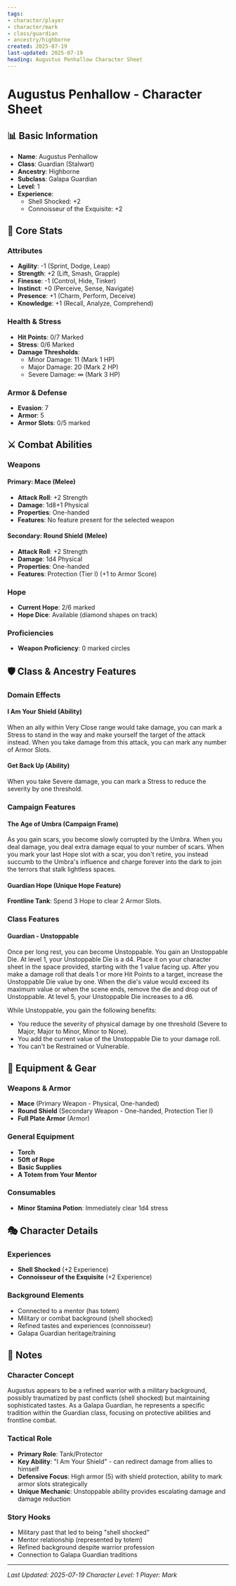 ```yaml
---
tags:
- character/player
- character/mark
- class/guardian
- ancestry/highborne
created: 2025-07-19
last-updated: 2025-07-19
heading: Augustus Penhallow Character Sheet
---
```


# Augustus Penhallow - Character Sheet

## 📊 Basic Information
- **Name**: Augustus Penhallow
- **Class**: Guardian (Stalwart)
- **Ancestry**: Highborne
- **Subclass**: Galapa Guardian
- **Level**: 1
- **Experience**: 
  - Shell Shocked: +2
  - Connoisseur of the Exquisite: +2

## 🎯 Core Stats

### Attributes
- **Agility**: -1 (Sprint, Dodge, Leap)
- **Strength**: +2 (Lift, Smash, Grapple)
- **Finesse**: -1 (Control, Hide, Tinker)
- **Instinct**: +0 (Perceive, Sense, Navigate)
- **Presence**: +1 (Charm, Perform, Deceive)
- **Knowledge**: +1 (Recall, Analyze, Comprehend)

### Health & Stress
- **Hit Points**: 0/7 Marked
- **Stress**: 0/6 Marked
- **Damage Thresholds**:
  - Minor Damage: 11 (Mark 1 HP)
  - Major Damage: 20 (Mark 2 HP)
  - Severe Damage: ∞ (Mark 3 HP)

### Armor & Defense
- **Evasion**: 7
- **Armor**: 5
- **Armor Slots**: 0/5 marked

## ⚔️ Combat Abilities

### Weapons
#### Primary: Mace (Melee)
- **Attack Roll**: +2 Strength
- **Damage**: 1d8+1 Physical
- **Properties**: One-handed
- **Features**: No feature present for the selected weapon

#### Secondary: Round Shield (Melee)
- **Attack Roll**: +2 Strength  
- **Damage**: 1d4 Physical
- **Properties**: One-handed
- **Features**: Protection (Tier I) (+1 to Armor Score)

### Hope
- **Current Hope**: 2/6 marked
- **Hope Dice**: Available (diamond shapes on track)

### Proficiencies
- **Weapon Proficiency**: 0 marked circles

## 🛡️ Class & Ancestry Features

### Domain Effects
#### I Am Your Shield (Ability)
When an ally within Very Close range would take damage, you can mark a Stress to stand in the way and make yourself the target of the attack instead. When you take damage from this attack, you can mark any number of Armor Slots.

#### Get Back Up (Ability)
When you take Severe damage, you can mark a Stress to reduce the severity by one threshold.

### Campaign Features
#### The Age of Umbra (Campaign Frame)
As you gain scars, you become slowly corrupted by the Umbra. When you deal damage, you deal extra damage equal to your number of scars. When you mark your last Hope slot with a scar, you don't retire, you instead succumb to the Umbra's influence and charge forever into the dark to join the terrors that stalk lightless spaces.

#### Guardian Hope (Unique Hope Feature)
**Frontline Tank**: Spend 3 Hope to clear 2 Armor Slots.

### Class Features
#### Guardian - Unstoppable
Once per long rest, you can become Unstoppable. You gain an Unstoppable Die. At level 1, your Unstoppable Die is a d4. Place it on your character sheet in the space provided, starting with the 1 value facing up. After you make a damage roll that deals 1 or more Hit Points to a target, increase the Unstoppable Die value by one. When the die's value would exceed its maximum value or when the scene ends, remove the die and drop out of Unstoppable. At level 5, your Unstoppable Die increases to a d6.

While Unstoppable, you gain the following benefits:
- You reduce the severity of physical damage by one threshold (Severe to Major, Major to Minor, Minor to None).
- You add the current value of the Unstoppable Die to your damage roll.
- You can't be Restrained or Vulnerable.

## 🎒 Equipment & Gear

### Weapons & Armor
- **Mace** (Primary Weapon - Physical, One-handed)
- **Round Shield** (Secondary Weapon - One-handed, Protection Tier I)
- **Full Plate Armor** (Armor)

### General Equipment
- **Torch**
- **50ft of Rope**
- **Basic Supplies**
- **A Totem from Your Mentor**

### Consumables
- **Minor Stamina Potion**: Immediately clear 1d4 stress

## 🎭 Character Details

### Experiences
- **Shell Shocked** (+2 Experience)
- **Connoisseur of the Exquisite** (+2 Experience)

### Background Elements
- Connected to a mentor (has totem)
- Military or combat background (shell shocked)
- Refined tastes and experiences (connoisseur)
- Galapa Guardian heritage/training

## 📝 Notes

### Character Concept
Augustus appears to be a refined warrior with a military background, possibly traumatized by past conflicts (shell shocked) but maintaining sophisticated tastes. As a Galapa Guardian, he represents a specific tradition within the Guardian class, focusing on protective abilities and frontline combat.

### Tactical Role
- **Primary Role**: Tank/Protector
- **Key Ability**: "I Am Your Shield" - can redirect damage from allies to himself
- **Defensive Focus**: High armor (5) with shield protection, ability to mark armor slots strategically
- **Unique Mechanic**: Unstoppable ability provides escalating damage and damage reduction

### Story Hooks
- Military past that led to being "shell shocked"
- Mentor relationship (represented by totem)
- Refined background despite warrior profession
- Connection to Galapa Guardian traditions

---
*Last Updated: 2025-07-19*
*Character Level: 1*
*Player: Mark*
